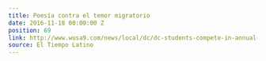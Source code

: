 ```yaml
---
title: Poesía contra el temor migratorio
date: 2016-11-18 00:00:00 Z
position: 69
link: http://www.wusa9.com/news/local/dc/dc-students-compete-in-annual-slam-poetry-competition/353627742
source: El Tiempo Latino
---
```


